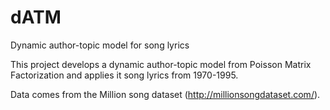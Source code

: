 # dATM
Dynamic author-topic model for song lyrics

This project develops a dynamic author-topic model from Poisson Matrix Factorization and applies it song lyrics from 1970-1995.

Data comes from the Million song dataset (http://millionsongdataset.com/).
